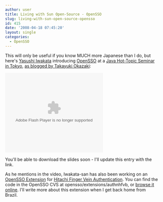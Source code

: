 ```yaml
---
author: user
title: Living with Sun Open-Source - OpenSSO
slug: living-with-sun-open-source-opensso
id: 415
date: '2008-04-18 07:45:20'
layout: single
categories:
  - OpenSSO
---
```


This will only be useful if you know MUCH more Japanese than I do, but here's [Yasushi Iwakata](http://blogs.sun.com/iwakata) introducing [OpenSSO](http://opensso.org) at a [Java Hot-Topic Seminar in Tokyo](http://jp.sun.com/company/events/2008/000164.html), [as blogged by Takayuki Okazaki](http://blogs.sun.com/okazaki/entry/%E3%83%9B%E3%83%83%E3%83%88%E3%83%88%E3%83%94%E3%83%83%E3%82%AF%E3%82%BB%E3%83%9F%E3%83%8A%E3%83%BC_2008%E5%B9%B44%E6%9C%88%E5%8F%B7%E3%81%AE%E3%82%B9%E3%83%88%E3%83%AA%E3%83%BC%E3%83%9F%E3%83%B3%E3%82%B0%E9%85%8D%E4%BF%A1):

<embed flashvars="autoplay=false" allowfullscreen="true" src="http://www.ustream.tv/flash/video/353746" type="application/x-shockwave-flash" height="260" width="320">

You'll be able to download the slides soon - I'll update this entry with the link.

As he mentions in the video, Iwakata-san has also been working on an [OpenSSO Extension](https://opensso.dev.java.net/public/extensions/) for [Hitachi Finger Vein Authentication](http://www.hitachi.co.jp/Prod/comp/fingervein/global/). You can find the code in the OpenSSO CVS at opensso/extensions/authnhfvb, or [browse it online](https://opensso.dev.java.net/source/browse/opensso/extensions/authnhfvb/). I'll write more about this extension when I get back home from Brazil.